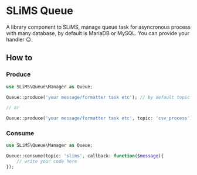 # SLiMS Queue
A library component to SLiMS, manage queue task for asyncronous process with many database, by default is MariaDB or MySQL. You can provide your handler 😉.
## How to
### Produce
```php
use SLiMS\Queue\Manager as Queue;

Queue::produce('your message/formatter task etc'); // by default topic is slims

// or 

Queue::produce('your message/formatter task etc', topic: 'csv_process');
```

### Consume
```php
use SLiMS\Queue\Manager as Queue;

Queue::consume(topic: 'slims', callback: function($message){
    // write your code here
});
```